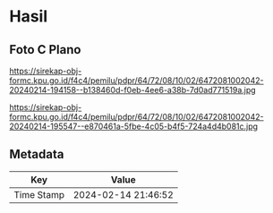# Hasil

## Foto C Plano

https://sirekap-obj-formc.kpu.go.id/f4c4/pemilu/pdpr/64/72/08/10/02/6472081002042-20240214-194158--b138460d-f0eb-4ee6-a38b-7d0ad771519a.jpg

https://sirekap-obj-formc.kpu.go.id/f4c4/pemilu/pdpr/64/72/08/10/02/6472081002042-20240214-195547--e870461a-5fbe-4c05-b4f5-724a4d4b081c.jpg


## Metadata

| Key        | Value               |
| ---------- | ------------------- |
| Time Stamp | 2024-02-14 21:46:52 |




